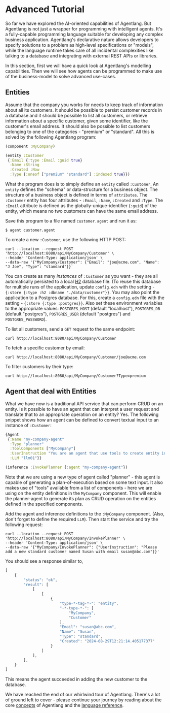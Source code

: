 # Advanced Tutorial

So far we have explored the AI-oriented capabilities of Agentlang. But Agentlang is not just a wrapper for programming with intelligent agents. It's a fully-capable programming language suitable for developing any complex business application. Agentlang's declarative nature allows developers to specify solutions to a problem as high-level specifications or "models", while the language runtime takes care of all incidental complexities like talking to a database and integrating with external REST APIs or libraries.

In this section, first we will have a quick look at Agentlang's modelling capabilities. Then we will see how agents can be programmed to make use of the business-model to solve advanced use-cases.

## Entities

Assume that the company you works for needs to keep track of information about all its customers. It should be possible to persist customer records in a database and it should be possible to list all customers, or retrieve information about a specific customer, given some identifier, like the customer's email address. It should also be possible to list customers belonging to one of the categories - "premium" or "standard". All this is solved by the following Agentlang program:

```clojure
(component :MyCompany)

(entity :Customer
 {:Email {:type :Email :guid true}
  :Name :String
  :Created :Now
  :Type {:oneof ["premium" "standard"] :indexed true}})
```

What the program does is to simply define an `entity` called `:Customer`. An `entity` defines the "schema" or data-structure for a business object. The structure of a business object is defined in terms of `attributes`. The `:Customer` entity has four attributes - `:Email`, `:Name`, `:Created` and `:Type`. The `:Email` attribute is defined as the globally-unique-identifier (`:guid`) of the entity, which means no two customers can have the same email address.

Save this program to a file named `customer.agent` and run it as:

```shell
$ agent customer.agent
```

To create a new `:Customer`, use the following HTTP POST:

```shell
curl --location --request POST 'http://localhost:8080/api/MyCompany/Customer' \
--header 'Content-Type: application/json' \
--data-raw '{"MyCompany/Customer": {"Email": "joe@acme.com", "Name": "J Joe", "Type": "standard"}}`
```

You can create as many *instances* of `:Customer` as you want - they are all automatically persisted to a local [H2](https://www.h2database.com/html/main.html) database file. (To reuse this database for multiple runs of the application, update `config.edn` with the setting - `{:store {:type :h2 :dbname "./data/customer"}}`. You may also point the application to a Postgres database. For this, create a `config.edn` file with the setting - `{:store {:type :postgres}}`. Also set these environment variables to the appropriate values: `POSTGRES_HOST` (default "localhost"), `POSTGRES_DB` (default "postgres"), `POSTGRES_USER` (default "postgres") and `POSTGRES_PASSWORD`).

To list all customers, send a `GET` request to the same endpoint:

```shell
curl http://localhost:8080/api/MyCompany/Customer
```

To fetch a specific customer by email:

```shell
curl http://localhost:8080/api/MyCompany/Customer/joe@acme.com
```

To filter customers by their type:

```shell
curl http://localhost:8080/api/MyCompany/Customer?Type=premium
```

## Agent that deal with Entities

What we have now is a traditional API service that can perform CRUD on an entity. Is it possible to have an agent that can interpret a user request and translate that to an appropriate operation on an entity? Yes. The following snippet shows how an agent can be defined to convert textual input to an instance of `:Customer`:

```clojure
{Agent
 {:Name "my-company-agent"
  :Type "planner"
  :ToolComponents ["MyCompany"]
  :UserInstruction "You are an agent that use tools to create entity instances from text descriptions. For example, you should be able to create a new Customer instance from the input text \"Create a new premium customer with email joe@acme.com and name Joe J\""
  :LLM "llm01"}}

(inference :InvokePlanner {:agent "my-company-agent"})
```

Note that we are using a new type of agent called "planner" - this agent is capable of generating a plan-of-execution based on some text input. It also makes use of "tools" available from a list of components - here we are using on the entity definitions in the `MyCompany` component. This will enable the planner-agent to generate its plan as CRUD operation on the entities defined in the specified components.

Add the agent and inference definitions to the `:MyCompany` component. (Also, don't forget to define the required `LLM`). Then start the service and try the following request:

```shell
curl --location --request POST 'http://localhost:8080/api/MyCompany/InvokePlanner' \
--header 'Content-Type: application/json' \
--data-raw '{"MyCompany/InvokePlanner": {"UserInstruction": "Please add a new standard customer named Susan with email susan@abc.com"}}'
```

You should see a response similar to,

```javascript
[
    {
        "status": "ok",
        "result": [
            [
                [
                    {
                        "type-*-tag-*-": "entity",
                        "-*-type-*-": [
                            "MyCompany",
                            "Customer"
                        ],
                        "Email": "susan@abc.com",
                        "Name": "Susan",
                        "Type": "standard",
                        "Created": "2024-08-29T12:21:14.405177377"
                    }
                ]
            ],
        ],
    }
]
```

This means the agent succeeded in adding the new customer to the database.

We have reached the end of our whirlwind tour of Agentlang. There's a lot of ground left to cover - please
continue your journey by reading about the core [concepts](concepts/intro.md) of Agentlang and
the [language reference](language/reference/overview.md).
